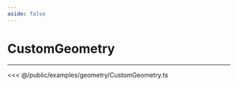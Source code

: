 ```yaml
---
aside: false
---
```

# CustomGeometry
---
<Demo src="examples/geometry/CustomGeometry.ts" :code="false" :height="700"></Demo>

<<< @/public/examples/geometry/CustomGeometry.ts